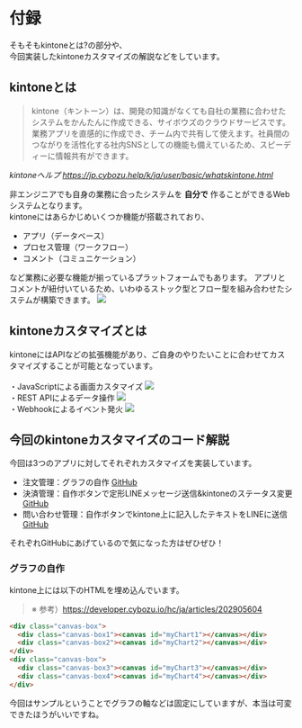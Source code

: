# 付録

そもそもkintoneとは?の部分や、<br/>
今回実装したkintoneカスタマイズの解説などをしています。

## kintoneとは

> kintone（キントーン）は、開発の知識がなくても自社の業務に合わせたシステムをかんたんに作成できる、サイボウズのクラウドサービスです。業務アプリを直感的に作成でき、チーム内で共有して使えます。社員間のつながりを活性化する社内SNSとしての機能も備えているため、スピーディーに情報共有ができます。

*kintoneヘルプ  <https://jp.cybozu.help/k/ja/user/basic/whatskintone.html>*

非エンジニアでも自身の業務に合ったシステムを **自分で** 作ることができるWebシステムとなります。<br/>
kintoneにはあらかじめいくつか機能が搭載されており、

- アプリ（データベース）
- プロセス管理（ワークフロー）
- コメント（コミュニケーション）

など業務に必要な機能が揃っているプラットフォームでもあります。
アプリとコメントが紐付いているため、いわゆるストック型とフロー型を組み合わせたシステムが構築できます。
<img src="https://docs.google.com/drawings/d/e/2PACX-1vQBdrDAe5G1dOAj3bYx_O4VgqCgJzcJfAhzGd27BjLj0spVvY05mW_0IdPCyB7i5-eWpMhLwOxZxuaV/pub?w=926&amp;h=489">

## kintoneカスタマイズとは

kintoneにはAPIなどの拡張機能があり、ご自身のやりたいことに合わせてカスタマイズすることが可能となっています。<br/>
<br/>
・JavaScriptによる画面カスタマイズ
<img src="https://docs.google.com/drawings/d/e/2PACX-1vQ8JtN6RJusfmCLdgmUIDkxohWpfbu9by2JsVfyVc6vGrwVKDGNAAdt-zclMXjUHOY5rdHkQXMhiAaU/pub?w=929&amp;h=495">
<br/>
・REST APIによるデータ操作
<img src="https://docs.google.com/drawings/d/e/2PACX-1vSWbjzYSUX5RGDVjq5zwdSQufpADG2X-B_knjjNMQ7UV_HG6FptJSSJXBigx7THxBJA6ekBea9Y9Jat/pub?w=928&amp;h=491">
<br/>
・Webhookによるイベント発火
<img src="https://docs.google.com/drawings/d/e/2PACX-1vSugyFnlDGMm1ioXJmSzK7nxNxrx8JzkQaSeqbR3UAKtmSpWXTu52DhRiMSYLIyLdk9hpyvT0avCPod/pub?w=928&amp;h=489">

## 今回のkintoneカスタマイズのコード解説

今回は3つのアプリに対してそれぞれカスタマイズを実装しています。

- 注文管理：グラフの自作 [GitHub](https://github.com/RyBB/line-kintone-azure-takeout/blob/master/src/js/charts-script.js)
- 決済管理：自作ボタンで定形LINEメッセージ送信&kintoneのステータス変更 [GitHub](https://github.com/RyBB/line-kintone-azure-takeout/blob/master/src/js/paid-script.js)
- 問い合わせ管理：自作ボタンでkintone上に記入したテキストをLINEに送信 [GitHub](https://github.com/RyBB/line-kintone-azure-takeout/blob/master/src/js/sendmsg-script.js)

それぞれGitHubにあげているので気になった方はぜひぜひ！

### グラフの自作

kintone上には以下のHTMLを埋め込んでいます。<br/>

> ※ 参考）https://developer.cybozu.io/hc/ja/articles/202905604

```html
<div class="canvas-box">
  <div class="canvas-box1"><canvas id="myChart1"></canvas></div>
  <div class="canvas-box2"><canvas id="myChart2"></canvas></div>
</div>
<div class="canvas-box">
  <div class="canvas-box3"><canvas id="myChart3"></canvas></div>
  <div class="canvas-box4"><canvas id="myChart4"></canvas></div>
</div>
```

今回はサンプルということでグラフの軸などは固定にしていますが、本当は可変できたほうがいいですね。
